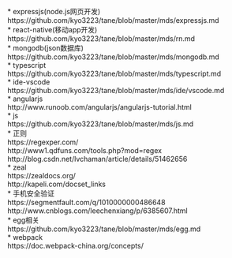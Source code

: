 <br>
* expressjs(node.js网页开发)
<br>
https://github.com/kyo3223/tane/blob/master/mds/expressjs.md
<br>
* react-native(移动app开发)
<br>
https://github.com/kyo3223/tane/blob/master/mds/rn.md
<br>
* mongodb(json数据库)
<br>
https://github.com/kyo3223/tane/blob/master/mds/mongodb.md
<br>
* typescript
<br>
https://github.com/kyo3223/tane/blob/master/mds/typescript.md
<br>
* ide-vscode
<br>
https://github.com/kyo3223/tane/blob/master/mds/ide/vscode.md
<br>
* angularjs
<br>
http://www.runoob.com/angularjs/angularjs-tutorial.html
<br>
* js
<br>
https://github.com/kyo3223/tane/blob/master/mds/js.md
<br>
* 正则
<br>
https://regexper.com/
<br>
http://www1.qdfuns.com/tools.php?mod=regex
<br>
http://blog.csdn.net/lvchaman/article/details/51462656
<br>
* zeal
<br>
https://zealdocs.org/
<br>
http://kapeli.com/docset_links
<br>
* 手机安全验证
<br>
https://segmentfault.com/q/1010000000486648
<br>
http://www.cnblogs.com/leechenxiang/p/6385607.html
<br>
* egg相关
<br>
https://github.com/kyo3223/tane/blob/master/mds/egg.md
<br>
* webpack
<br>
https://doc.webpack-china.org/concepts/